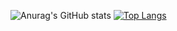 ![Anurag's GitHub stats](https://github-readme-stats.vercel.app/api?username=maloun96&count_private=true&show_icons=true&theme=radical)
[![Top Langs](https://github-readme-stats.vercel.app/api/top-langs/?username=maloun96)](https://github.com/maloun96/github-readme-stats)
